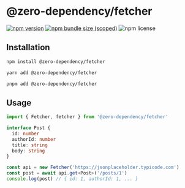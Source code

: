 # @zero-dependency/fetcher

[![npm version](https://img.shields.io/npm/v/@zero-dependency/fetcher)](https://npm.im/@zero-dependency/fetcher)
[![npm bundle size (scoped)](https://img.shields.io/bundlephobia/minzip/@zero-dependency/fetcher)](https://bundlephobia.com/package/@zero-dependency/fetcher@latest)
![npm license](https://img.shields.io/npm/l/@zero-dependency/fetcher)

## Installation

```sh
npm install @zero-dependency/fetcher
```

```sh
yarn add @zero-dependency/fetcher
```

```sh
pnpm add @zero-dependency/fetcher
```

## Usage

```ts
import { Fetcher, fetcher } from '@zero-dependency/fetcher'

interface Post {
  id: number
  authorId: number
  title: string
  body: string
}

const api = new Fetcher('https://jsonplaceholder.typicode.com')
const post = await api.get<Post>('/posts/1')
console.log(post) // { id: 1, authorId: 1, ... }
```

